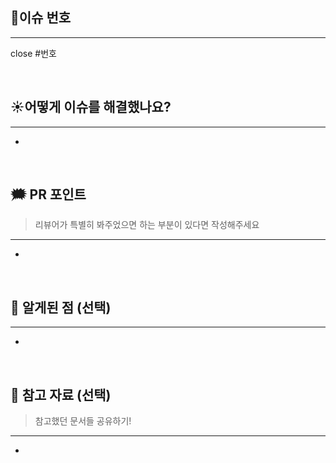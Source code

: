 <!-- pr 이름은 '[컨벤션] 기능이름' 으로 이슈와 통일해주세요. 이슈와 마찬가지로 라벨로 담장자를  표시해 주세요. 
ex. [feat] searchPublicCourse -->
## 🌳이슈 번호

---
<!-- 해당 pr과 연결된 이슈를 닫아주세요. closes #이슈넘버 -->
close #번호


<br/>

## ☀️어떻게 이슈를 해결했나요?

---
<!-- 실제로 구현한 로직을 써주세요, 이슈에 쓴 로직과 달라도, 또는 같아도 좋습니다. -->

- 


<br/>

## 🗯️ PR 포인트

> 리뷰어가 특별히 봐주었으면 하는 부분이 있다면 작성해주세요

---
<!-- 예시:
- 특정 함수나 로직에 대한 의견 요청
-->
-

<br/>

## 🚀 알게된 점 (선택)

---

-

<br/>

## 📖 참고 자료 (선택)
> 참고했던 문서들 공유하기!

---

- 
